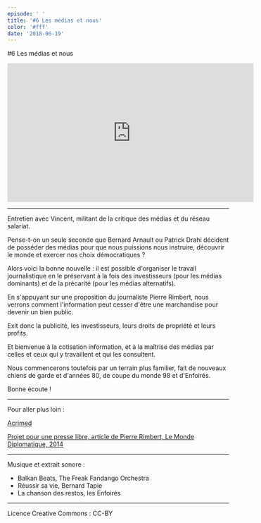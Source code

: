 ```yaml
---
episode: ' '
title: '#6 Les médias et nous'
color: '#fff'
date: '2018-06-19'
---
```

\#6 Les médias et nous

<iframe width="560" height="315" src="https://www.youtube.com/embed/ITpACAkGtxE" frameborder="0" allow="accelerometer; autoplay; encrypted-media; gyroscope; picture-in-picture" allowfullscreen></iframe>

- - -

Entretien avec Vincent, militant de la critique des médias et du réseau salariat.

Pense-t-on un seule seconde que Bernard Arnault ou Patrick Drahi décident de posséder des médias pour que nous puissions nous instruire, découvrir le monde et exercer nos choix démocratiques ?

Alors voici la bonne nouvelle  : il est possible d'organiser le travail journalistique en le préservant à la fois des investisseurs (pour les médias dominants) et de la précarité (pour les médias alternatifs).

En s'appuyant sur une proposition du journaliste Pierre Rimbert, nous verrons comment l'information peut cesser d'être une marchandise pour devenir un bien public.

Exit donc la publicité, les investisseurs, leurs droits de propriété et leurs profits.

Et bienvenue à la cotisation information, et à la maîtrise des médias par celles et ceux qui y travaillent et qui les consultent.

Nous commencerons toutefois par un terrain plus familier, fait de nouveaux chiens de garde et d'années 80, de coupe du monde 98 et d'Enfoirés.

Bonne écoute !

- - -



Pour aller plus loin :

[Acrimed](https://www.acrimed.org)

[Projet pour une presse libre, article de Pierre Rimbert, Le Monde Diplomatique, 2014](https://www.monde-diplomatique.fr/2014/12/RIMBERT/51030)



- - -

Musique et extrait sonore :

* Balkan Beats, The Freak Fandango Orchestra
* Réussir sa vie, Bernard Tapie
* La chanson des restos, les Enfoirés

- - -

Licence Creative Commons : CC-BY
